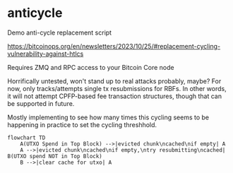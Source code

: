 # anticycle
Demo anti-cycle replacement script

https://bitcoinops.org/en/newsletters/2023/10/25/#replacement-cycling-vulnerability-against-htlcs

Requires ZMQ and RPC access to your Bitcoin Core node

Horrifically untested, won't stand up to real attacks
probably, maybe? For now, only tracks/attempts single
tx resubmissions for RBFs. In other words, it will
not attempt CPFP-based fee transaction structures,
though that can be supported in future.

Mostly implementing to see how many times this cycling
seems to be happening in practice to set the cycling
threshhold.

```mermaid
flowchart TD
    A(UTXO Spend in Top Block) -->|evicted chunk\ncached\nif empty| A
    A -->|evicted chunk\ncached\nif empty,\ntry resubmitting\ncached| B(UTXO spend NOT in Top Block)
    B -->|clear cache for utxo| A
```
